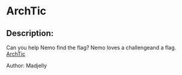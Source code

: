 
# ArchTic
## Description:
Can you help Nemo find the flag? Nemo loves a challengeand a flag.
[ArchTic](https://hub.docker.com/r/madjelly8504/ctf_challenge)

Author: Madjelly

